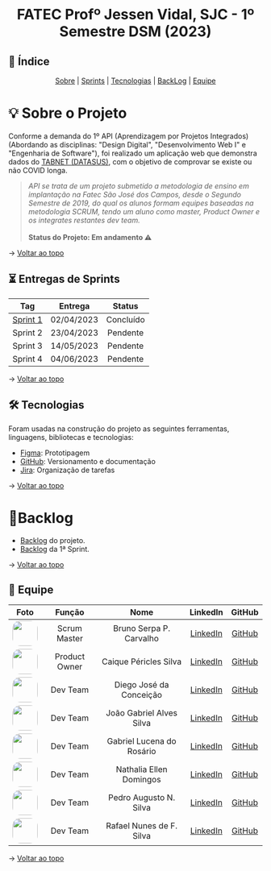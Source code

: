 <br id="topo">
<h1 style="text-align: center"> FATEC Profº Jessen Vidal, SJC - 1º Semestre DSM (2023)</h1>

## :mag_right: Índice
<p style="text-align: center">
    <a href="#sobre">Sobre</a> |
    <a href="#sprints">Sprints</a> |
    <a href="#tecnologias">Tecnologias</a> |
    <a href="#backLog">BackLog</a> | 
    <a href="#equipe">Equipe</a>
</p>

<span id="sobre">

# :bulb: Sobre o Projeto
    
Conforme a demanda do 1º API (Aprendizagem por Projetos Integrados) (Abordando as disciplinas: "Design Digital", "Desenvolvimento Web I" e "Engenharia de Software"), foi realizado um aplicação web que demonstra dados do <a href="https://datasus.saude.gov.br/informacoes-de-saude-tabnet/r"> TABNET (DATASUS)</a>, com o objetivo de comprovar se existe ou não COVID longa.
> _API se trata de um projeto  submetido a metodologia de ensino em implantação na Fatec São José dos Campos, desde o Segundo Semestre de 2019, do qual os alunos formam equipes baseadas na metodologia SCRUM, tendo um aluno como master, Product Owner e os integrates restantes dev team._ <br><br>
> **Status do Projeto: Em andamento :warning:** 

→ [Voltar ao topo](#topo)

<span id="sprints">

## :hourglass_flowing_sand:	Entregas de Sprints

|                         Tag                        |   Entrega  |    Status    |
|:--------------------------------------------------:|:----------:|:------------:|
| [Sprint 1](/doc/sprints/sprint1/README_sprint1.md) | 02/04/2023 | Concluído    |
| Sprint 2                                           | 23/04/2023 | Pendente     |
| Sprint 3                                           | 14/05/2023 | Pendente     |
| Sprint 4                                           | 04/06/2023 | Pendente     |

→ [Voltar ao topo](#topo)

<span id="tecnologias">

## 🛠️ Tecnologias

Foram usadas na construção do projeto as seguintes ferramentas, linguagens, bibliotecas e tecnologias:

- [Figma](http://www.figma.com): Prototipagem
- [GitHub](https://github.com/): Versionamento e documentação
- [Jira](https://www.atlassian.com/software/jira): Organização de tarefas

→ [Voltar ao topo](#topo)

<span id="backLog">

# :scroll:Backlog
* [Backlog](/doc/sprints/BacklogCompleto.md) do projeto.
* [Backlog](/doc/sprints/sprint1/Backlog_sprint1.md) da 1ª Sprint.


→ [Voltar ao topo](#topo)

<span id="equipe">

## :busts_in_silhouette: Equipe

|  Foto  |     Função    |           Nome            |                            LinkedIn                            |                      GitHub                       |
| :----: | :-----------: | :-----------------------: | :------------------------------------------------------------: | :-----------------------------------------------: |
| <img src="https://media.licdn.com/dms/image/C4E03AQEqsgMusKsdWA/profile-displayphoto-shrink_800_800/0/1653143244554?e=2147483647&v=beta&t=OOviM4eQQHSSLqI3AUFwCeDPwtbUMx4RUUhgtD3rf34" width="50px" style="border-radius:15px"> | Scrum Master  | Bruno Serpa P. Carvalho   | [LinkedIn](https://www.linkedin.com/in/brunoserpa/)            | [GitHub](https://github.com/BrunoSerpa)           |
| <img src="https://avatars.githubusercontent.com/u/110677265?v=4" width="50px" style="border-radius:15px"> | Product Owner | Caique Péricles Silva     | [LinkedIn](https://www.linkedin.com/in/caiquepastelsilva)      | [GitHub](https://github.com/PasteldePaodeCoxinha) |
| <img src="https://media.licdn.com/dms/image/C4D03AQGTd4W294Wf3g/profile-displayphoto-shrink_800_800/0/1661381335596?e=2147483647&v=beta&t=xcDaKz9mTYTgF-IgoNCEqbVd5C0mSHiEukTr1cr38ow" width="50px" style="border-radius:15px"> | Dev Team      | Diego José da Conceição   | [LinkedIn](https://www.linkedin.com/in/diegando)               | [GitHub](https://github.com/diegojose94)          |
| <img src="https://static.licdn.com/aero-v1/sc/h/244xhbkr7g40x6bsu4gi6q4ry" width="50px" style="border-radius:15px"> | Dev Team      | João Gabriel Alves Silva  | [LinkedIn](https://www.linkedin.com/in/joaogabriel21)          | [GitHub](https://github.com/LuckySky2)            |
| <img src="https://avatars.githubusercontent.com/u/112097074?v=4" width="50px" style="border-radius:15px"> | Dev Team      | Gabriel Lucena do Rosário | [LinkedIn](https://www.linkedin.com/in/lucena-gabriel)         | [GitHub](https://github.com/tGrimR34per)          |
| <img src="https://media.licdn.com/dms/image/C4E03AQG3vHYhNcpzIA/profile-displayphoto-shrink_800_800/0/1646336622562?e=2147483647&v=beta&t=405OpQsC16famcsLgG-XXL-W2CGE0h1j8RiVXw3ghzY" width="50px" style="border-radius:15px"> | Dev Team      | Nathalia Ellen Domingos   | [LinkedIn](https://www.linkedin.com/in/nathalia-domingos15)    | [GitHub](https://github.com/nathalia-domingos)    |
| <img src="https://avatars.githubusercontent.com/u/126725401?v=4" width="50px" style="border-radius:15px"> | Dev Team      | Pedro Augusto N. Silva    | [LinkedIn](https://www.linkedin.com/in/pedroaugustonogueira)   | [GitHub](https://github.com/pedroansdev)          |
| <img src="https://media.licdn.com/dms/image/D4D03AQFHR5QJD02GyA/profile-displayphoto-shrink_800_800/0/1675281996401?e=2147483647&v=beta&t=9KkSPiPVJsIyuIK5apuHYkGhIQ5oQqk1QBHeGDhoqXI" width="50px" style="border-radius:15px"> | Dev Team      | Rafael Nunes de F. Silva  | [LinkedIn](https://www.linkedin.com/in/rafael-silva-467b3223a) | [GitHub](https://github.com/Rafael-Nunes-Silva)   |

→ [Voltar ao topo](#topo)
